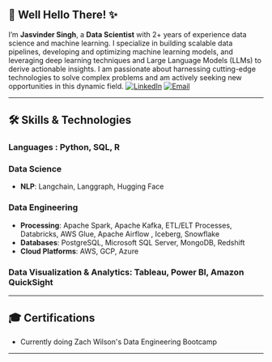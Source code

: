 ## 👋 Well Hello There! ✨  

I’m **Jasvinder Singh**, a **Data Scientist** with 2+ years of experience data science and machine learning. I specialize in building scalable data pipelines, developing and optimizing machine learning models, and leveraging deep learning techniques and Large Language Models (LLMs) to derive actionable insights. I am passionate about harnessing cutting-edge technologies to solve complex problems and am actively seeking new opportunities in this dynamic field. 
[![LinkedIn](https://img.shields.io/badge/LinkedIn-0077B5?style=for-the-badge&logo=linkedin&logoColor=white)](https://www.linkedin.com/in/jasvinder-singh-5b1960120/)
[![Email](https://img.shields.io/badge/Email-D14836?style=for-the-badge&logo=gmail&logoColor=white)](mailto:jsingh07@umd.edu)

---

## 🛠️ Skills & Technologies  

### **Languages**  : Python, SQL, R

### **Data Science**
- **NLP**: Langchain, Langgraph, Hugging Face

### **Data Engineering**  
- **Processing**: Apache Spark, Apache Kafka, ETL/ELT Processes, Databricks, AWS Glue, Apache Airflow , Iceberg, Snowflake
- **Databases**: PostgreSQL, Microsoft SQL Server, MongoDB, Redshift
- **Cloud Platforms**: AWS, GCP, Azure

### **Data Visualization & Analytics**: Tableau, Power BI, Amazon QuickSight

---

## 🎓 Certifications  

- Currently doing Zach Wilson's Data Engineering Bootcamp

---

